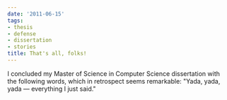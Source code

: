 ```yaml
---
date: '2011-06-15'
tags:
- thesis
- defense
- dissertation
- stories
title: That's all, folks!
---
```


I concluded my Master of Science in Computer Science dissertation with the following words, which in retrospect seems remarkable: "Yada, yada, yada — everything I just said."
